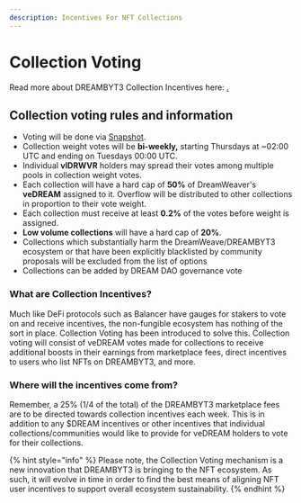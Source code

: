 ```yaml
---
description: Incentives For NFT Collections
---
```


# Collection Voting

Read more about DREAMBYT3 Collection Incentives here: [.](./ "mention")

## Collection voting rules and information

* Voting will be done via [Snapshot](https://snapshot.org/#/dreambyt3.eth/).
* Collection weight votes will be **bi-weekly,** starting Thursdays at \~02:00 UTC and ending on Tuesdays 00:00 UTC.&#x20;
* Individual **vlDRWVR** holders may spread their votes among multiple pools in collection weight votes.
* Each collection will have a hard cap of **50%** of DreamWeaver's **veDREAM** assigned to it. Overflow will be distributed to other collections in proportion to their vote weight.
* Each collection must receive at least **0.2%** of the votes before weight is assigned.
* **Low volume collections** will have a hard cap of **20%**.
* Collections which substantially harm the DreamWeave/DREAMBYT3 ecosystem or that have been explicitly blacklisted by community proposals will be excluded from the list of options
* Collections can be added by DREAM DAO governance vote



### What are Collection Incentives?

Much like DeFi protocols such as Balancer have gauges for stakers to vote on and receive incentives, the non-fungible ecosystem has nothing of the sort in place. Collection Voting has been introduced to solve this. Collection voting will consist of veDREAM votes made for collections to receive additional boosts in their earnings from marketplace fees, direct incentives to users who list NFTs on DREAMBYT3, and more.&#x20;

### Where will the incentives come from?

Remember, a 25% (1/4 of the total) of the DREAMBYT3 marketplace fees are to be directed towards collection incentives each week. This is in addition to any $DREAM incentives or other incentives that individual collections/communities would like to provide for veDREAM holders to vote for their collections. &#x20;

{% hint style="info" %}
Please note, the Collection Voting mechanism is a new innovation that DREAMBYT3 is bringing to the NFT ecosystem. As such, it will evolve in time in order to find the best means of aligning NFT user incentives to support overall ecosystem sustainability.
{% endhint %}
